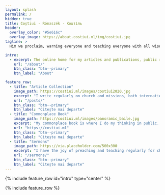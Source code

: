 ```yaml
---
layout: splash
permalink: /
hidden: true
title: Coștiui - Rónaszék - Коштіль
header:
  overlay_color: "#5e616c"
  overlay_image: https://about.costiui.ml/img/costiui.jpg
tagline: >
  Him we proclaim, warning everyone and teaching everyone with all wisdom, that we may present everyone mature in Christ.<br/> ~ Colossians 1:28

intro: 
  - excerpt: The online home for my articles and publications, public research notes, and the projects about which I am most excited.
    url: "/about/"
    btn_class: "btn--primary"
    btn_label: "About"

feature_row:
  - title: "Article Collection"
    image_path: https://costiui.ml/images/costiui2020.jpg
    excerpt: "I write regularly on church and missions, both international and North American. You can find all of my articles here by year."
    url: "/posts/"
    btn_class: "btn--primary"
    btn_label: "Citește mai departe"
  - title: "Commonplace Book"
    image_path: https://costiui.ml/images/panoramic_baile.jpg
    excerpt: "My commonplace book is where I do my thinking in public. You can explore my public notes on any number of topics."
    url: "https://costiui.ml"
    btn_class: "btn--primary"
    btn_label: "Citește mai departe"
  - title: "Sermons"
    image_path: https://via.placeholder.com/500x300
    excerpt: "I have the joy of preaching and teaching regularly for churches and events. View a collection of my recent sermons and videos."
    url: "/sermons/"
    btn_class: "btn--primary"
    btn_label: "Citește mai departe"      
---
```


{% include feature_row id="intro" type="center" %}

{% include feature_row %}
